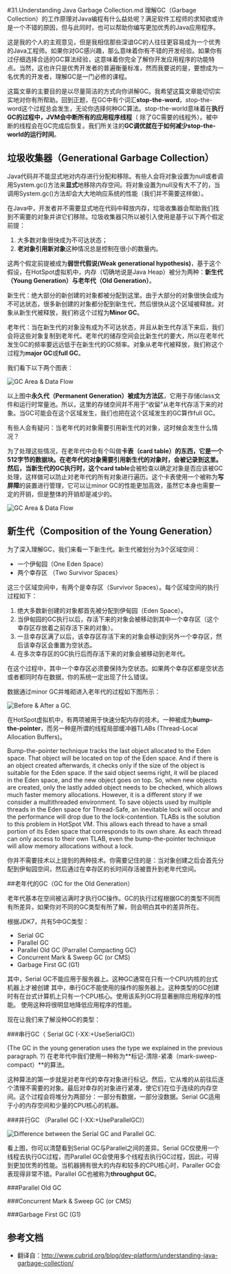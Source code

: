 #31.Understanding Java Garbage Collection.md
理解GC（Garbage Collection）的工作原理对Java编程有什么益处呢？满足软件工程师的求知欲或许是一个不错的原因，但与此同时，也可以帮助你编写更加优秀的Java应用程序。

这是我的个人的主观意见，但是我相信那些深谙GC的人往往更容易成为一个优秀的Java工程师。如果你对GC感兴趣，那么意味着你有不错的开发经验。如果你有过仔细选择合适的GC算法经验，这意味着你完全了解你开发应用程序的功能特点。当然，这也许只是优秀开发者的普遍衡量标准，然而我要说的是，要想成为一名优秀的开发者，理解GC是一门必修的课程。

这篇文章的主要目的是以尽量简洁的方式向你讲解GC。我希望这篇文章能切切实实地对你有所帮助。回到正题，在GC中有个词汇**stop-the-word**，stop-the-word这个过程总会发生，无论你选择何种GC算法。stop-the-world意味着在**执行GC的过程中，JVM会中断所有的应用程序线程**（ 除了GC需要的线程外）。被中断的线程会在GC完成后恢复。我们所关注的**GC调优就在于如何减少stop-the-world的运行时间**。

## 垃圾收集器（Generational Garbage Collection）

Java代码并不能显式地对内存进行分配和移除。有些人会将对象设置为null或者调用System.gc()方法来**显式**地移除内存空间。将对象设置为null没有大不了的，当调用System.gc()方法却会大大地响应系统的性能（我们并不需要这样做）。

在Java中，开发者并不需要显式地在代码中释放内存，垃圾收集器会帮助我们找到不需要的对象并讲它们移除。垃圾收集器只所以被引入使用是基于以下两个假定前提：

1. 大多数对象很快成为不可达状态；
2. **老对象引用新对象**这种情况总是控制在很小的数量内。

这两个假定前提被成为**弱世代假说(Weak generational hypothesis)**，基于这个假设，在HotSpot虚拟机中，内存（切确地说是Java Heap）被分为两种：**新生代（Young Generation）**与**老年代（Old Generation）**。

新生代：绝大部分的新创建的对象都被分配到这里。由于大部分的对象很快会成为不可达状态，很多新创建的对象都分配到新生代，然后很快从这个区域被释放。对象从新生代被释放，我们称这个过程为**Minor GC**。

老年代：当在新生代的对象没有成为不可达状态，并且从新生代存活下来后，我们会将这些对象复制到老年代。老年代的储存空间会比新生代的要大，所以在老年代发生GC的频率要远远低于在新生代的GC频率。对象从老年代被释放，我们称这个过程为**major GC**或**full GC**。

我们看下以下两个图表：

<img src="http://www.cubrid.org/files/attach/images/220547/284/313/java-gc-area-data-flow.png" style="display:block;margin:0 auto;" alt="GC Area & Data Flow"/>

以上图中**永久代（Permanent Generation）**被成为**方法区**，它用于存储class文件和运行时常量池。所以，这里的存储空间并不用于“收留”从老年代存活下来的对象。当GC可能会在这个区域发生，我们也把在这个区域发生的GC算作full GC。

有些人会有疑问：当老年代的对象需要引用新生代的对象，这时候会发生什么情况？

为了处理这些情况，在老年代中会有个叫做**卡表（card table）**的东西，它是一个512字节的数据块。在老年代的对象需要引用新生代的对象时，会被记录到这里。然后，当新生代的GC执行时，这个**card table**会被检查以确定对象是否应该被GC处理，这样做可以防止对老年代的所有对象进行遍历。这个卡表使用一个被称为**写屏障**的装置进行管理，它可以让minor GC的性能更加高效，虽然它本身也需要一定的开销，但是整体的开销却是减少的。

<img src="http://www.cubrid.org/files/attach/images/220547/284/313/card-table-structure.png" style="display:block;margin:0 auto;"  alt="GC Area & Data Flow" />

## 新生代（Composition of the Young Generation）

为了深入理解GC，我们来看一下新生代。新生代被划分为3个区域空间：

* 一个伊甸园（One Eden Space）
* 两个幸存区 （Two Survivor Spaces）
 
这三个区域空间中，有两个是幸存区（Survivor Spaces）。每个区域空间的执行过程如下：

1. 绝大多数新创建的对象都首先被分配到伊甸园（Eden Space）。
2. 当伊甸园的GC执行以后，存活下来的对象会被移动到其中一个幸存区（这个幸存区存放着之前存活下来的对象）。
3. 一旦幸存区满了以后，该幸存区存活下来的对象会移动到另外一个幸存区，然后该幸存区会重置为空状态。
4. 在多次幸存区的GC执行后而存活下来的对象会被移动到老年代。

在这个过程中，其中一个幸存区必须要保持为空状态。如果两个幸存区都是空状态或者都同时存在数据，你的系统一定出现了什么错误。

数据通过minor GC并堆砌进入老年代的过程如下图所示：

<img src="http://www.cubrid.org/files/attach/images/220547/284/313/before-and-after-java-gc.png" alt="Before & After a GC."/>

在HotSpot虚拟机中，有两项被用于快速分配内存的技术。一种被成为**bump-the-pointer**，而另一种是所谓的线程局部缓冲器TLABs (Thread-Local Allocation Buffers)。

Bump-the-pointer technique tracks the last object allocated to the Eden space. That object will be located on top of the Eden space. And if there is an object created afterwards, it checks only if the size of the object is suitable for the Eden space. If the said object seems right, it will be placed in the Eden space, and the new object goes on top. So, when new objects are created, only the lastly added object needs to be checked, which allows much faster memory allocations. However, it is a different story if we consider a multithreaded environment. To save objects used by multiple threads in the Eden space for Thread-Safe, an inevitable lock will occur and the performance will drop due to the lock-contention. TLABs is the solution to this problem in HotSpot VM. This allows each thread to have a small portion of its Eden space that corresponds to its own share. As each thread can only access to their own TLAB, even the bump-the-pointer technique will allow memory allocations without a lock. 

你并不需要技术以上提到的两种技术。你需要记住的是：当对象创建之后会首先分配到伊甸园空间，然后通过在幸存区的长时间存活被晋升到老年代空间。

##老年代的GC（GC for the Old Generation）

老年代基本在空间被沾满时才执行GC操作。GC的执行过程根据GC的类型不同而有所差异，如果你对不同的GC类型有所了解，则会明白其中的差异所在。

根据JDK7，共有5中GC类型：

* Serial GC
* Parallel GC
* Parallel Old GC (Parrallel Compacting GC)
* Concurrent Mark & Sweep GC (or CMS)
* Garbage First GC (G1)

其中，Serial GC不能应用于服务器上。这种GC通常在只有一个CPU内核的台式机器上才被创建
其中，串行GC不能使用的操作的服务器上。这种类型的GC创建时有在台式计算机上只有一个CPU核心。使用该系列GC将显著删除应用程序的性能。 使用这种将很明显地降低应用程序的性能。

现在让我们来了解没种GC的类型：

###串行GC（ Serial GC (-XX:+UseSerialGC)）

(The GC in the young generation uses the type we explained in the previous paragraph. ?)
在老年代中我们使用一种称为**标记-清除-紧凑（mark-sweep-compact）**的算法。

这种算法的第一步就是对老年代的幸存对象进行标记。然后，它从堆的从前往后逐个清理不需要的对象。最后对幸存的对象进行紧凑，使它们在位于连续的内存空间。这个过程会将堆分为两部分：一部分有数据，一部分没数据。Serial GC适用于小的内存空间和少量的CPU核心的机器。

###并行GC （Parallel GC (-XX:+UseParallelGC)）

<img src="http://www.cubrid.org/files/attach/images/220547/284/313/difference-between-the-serial-gc-and-parallel-gc.png" alt="Difference between the Serial GC and Parallel GC." title="Difference between the Serial GC and Parallel GC.">

 看上图，你可以清楚看到Serial GC与Parallel之间的差异。Serial GC仅使用一个线程去执行GC过程，而Parallel GC会使用多个线程去执行GC过程，因此，可得到更加优秀的性能。当机器拥有很大的内存和较多的CPU核心时，Paraller GC会表现得非常不错。Parallel GC也被称为**throughput GC**。

###Parallel Old GC

###Concurrent Mark & Sweep GC (or CMS)

###Garbage First GC (G1)

## 参考文档
* 翻译自：http://www.cubrid.org/blog/dev-platform/understanding-java-garbage-collection/
